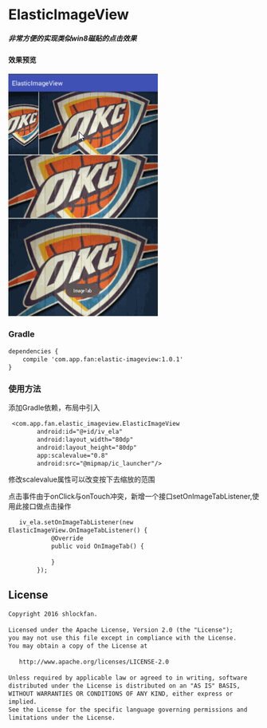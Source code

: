 # ElasticImageView
##### 非常方便的实现类似win8磁贴的点击效果
#### 效果预览

<img src="shortcut/img.gif"  width="300" height="486" />

### Gradle
```
dependencies {
    compile 'com.app.fan:elastic-imageview:1.0.1'
}
```

### 使用方法
添加Gradle依赖，布局中引入
```
 <com.app.fan.elastic_imageview.ElasticImageView
        android:id="@+id/iv_ela"
        android:layout_width="80dp"
        android:layout_height="80dp"
        app:scalevalue="0.8"
        android:src="@mipmap/ic_launcher"/>
```
修改scalevalue属性可以改变按下去缩放的范围

点击事件由于onClick与onTouch冲突，新增一个接口setOnImageTabListener,使用此接口做点击操作
```
   iv_ela.setOnImageTabListener(new ElasticImageView.OnImageTabListener() {
            @Override
            public void OnImageTab() {

            }
        });

```

## License

```
Copyright 2016 shlockfan.

Licensed under the Apache License, Version 2.0 (the "License");
you may not use this file except in compliance with the License.
You may obtain a copy of the License at

   http://www.apache.org/licenses/LICENSE-2.0

Unless required by applicable law or agreed to in writing, software
distributed under the License is distributed on an "AS IS" BASIS,
WITHOUT WARRANTIES OR CONDITIONS OF ANY KIND, either express or implied.
See the License for the specific language governing permissions and
limitations under the License.
```
